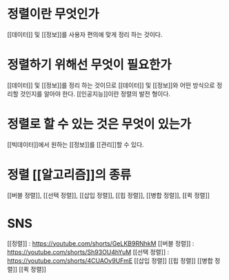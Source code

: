 # 정렬이란 무엇인가
[[데이터]] 및 [[정보]]를 사용자 편의에 맞게 정리 하는 것이다.
# 정렬하기 위해선 무엇이 필요한가
[[데이터]] 및 [[정보]]를 정리 하는 것이므로 [[데이터]] 및 [[정보]]와 어떤 방식으로 정리할 것인지를 알아야 한다.
[[인공지능]]이란 정렬의 발전 형이다.
# 정렬로 할 수 있는 것은 무엇이 있는가
[[빅데이터]]에서 원하는 [[정보]]를 [[관리]]할 수 있다.
# 정렬 [[알고리즘]]의 종류
[[버블 정렬]], [[선택 정렬]], [[삽입 정렬]], [[힙 정렬]], [[병합 정렬]], [[퀵 정렬]]
# SNS
[[정렬]] : https://youtube.com/shorts/GeLKB9RNhkM
[[버블 정렬]] : https://youtube.com/shorts/Sh93OU4hYuM
[[선택 정렬]] : https://youtube.com/shorts/4CUAOy9UFmE
[[삽입 정렬]]
[[힙 정렬]]
[[병합 정렬]]
[[퀵 정렬]]